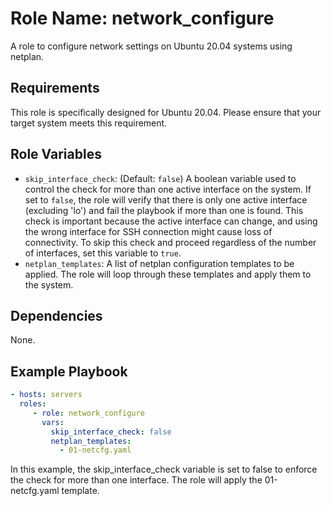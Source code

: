 Role Name: network_configure
=========

A role to configure network settings on Ubuntu 20.04 systems using netplan.

Requirements
------------

This role is specifically designed for Ubuntu 20.04. Please ensure that your target system meets this requirement.

Role Variables
--------------

- `skip_interface_check`: (Default: `false`) A boolean variable used to control the check for more than one active interface on the system. If set to `false`, the role will verify that there is only one active interface (excluding 'lo') and fail the playbook if more than one is found. This check is important because the active interface can change, and using the wrong interface for SSH connection might cause loss of connectivity. To skip this check and proceed regardless of the number of interfaces, set this variable to `true`.
- `netplan_templates`: A list of netplan configuration templates to be applied. The role will loop through these templates and apply them to the system.

Dependencies
------------

None.

Example Playbook
----------------

```yaml
- hosts: servers
  roles:
     - role: network_configure
       vars:
         skip_interface_check: false
         netplan_templates:
           - 01-netcfg.yaml
```
In this example, the skip_interface_check variable is set to false to enforce the check for more than one interface. The role will apply the 01-netcfg.yaml template.
